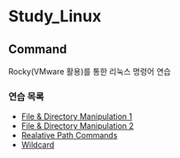 # Study_Linux
## Command
Rocky(VMware 활용)를 통한 리눅스 명령어 연습
### 연습 목록 
- [File & Directory Manipulation 1](codes/quests/basic_linux_commands.md)
- [File & Directory Manipulation 2](codes/quests/basic_linux_commands_2.md)
- [Realative Path Commands](codes/quests/realative_path_commands.md)
- [Wildcard](codes/quests/40_linux_wildcard_practice.md)

